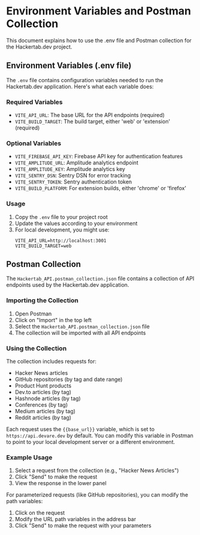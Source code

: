 # Environment Variables and Postman Collection

This document explains how to use the .env file and Postman collection for the Hackertab.dev project.

## Environment Variables (.env file)

The `.env` file contains configuration variables needed to run the Hackertab.dev application. Here's what each variable does:

### Required Variables

- `VITE_API_URL`: The base URL for the API endpoints (required)
- `VITE_BUILD_TARGET`: The build target, either 'web' or 'extension' (required)

### Optional Variables

- `VITE_FIREBASE_API_KEY`: Firebase API key for authentication features
- `VITE_AMPLITUDE_URL`: Amplitude analytics endpoint
- `VITE_AMPLITUDE_KEY`: Amplitude analytics key
- `VITE_SENTRY_DSN`: Sentry DSN for error tracking
- `VITE_SENTRY_TOKEN`: Sentry authentication token
- `VITE_BUILD_PLATFORM`: For extension builds, either 'chrome' or 'firefox'

### Usage

1. Copy the `.env` file to your project root
2. Update the values according to your environment
3. For local development, you might use:
   ```
   VITE_API_URL=http://localhost:3001
   VITE_BUILD_TARGET=web
   ```

## Postman Collection

The `Hackertab_API.postman_collection.json` file contains a collection of API endpoints used by the Hackertab.dev application.

### Importing the Collection

1. Open Postman
2. Click on "Import" in the top left
3. Select the `Hackertab_API.postman_collection.json` file
4. The collection will be imported with all API endpoints

### Using the Collection

The collection includes requests for:

- Hacker News articles
- GitHub repositories (by tag and date range)
- Product Hunt products
- Dev.to articles (by tag)
- Hashnode articles (by tag)
- Conferences (by tag)
- Medium articles (by tag)
- Reddit articles (by tag)

Each request uses the `{{base_url}}` variable, which is set to `https://api.devare.dev` by default. You can modify this variable in Postman to point to your local development server or a different environment.

### Example Usage

1. Select a request from the collection (e.g., "Hacker News Articles")
2. Click "Send" to make the request
3. View the response in the lower panel

For parameterized requests (like GitHub repositories), you can modify the path variables:

1. Click on the request
2. Modify the URL path variables in the address bar
3. Click "Send" to make the request with your parameters
